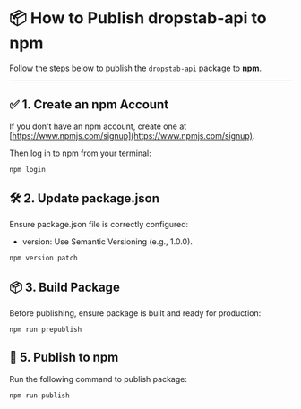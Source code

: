 # 📦 How to Publish dropstab-api to npm

Follow the steps below to publish the `dropstab-api` package to **npm**.

---

## ✅ 1. Create an npm Account
If you don't have an npm account, create one at [https://www.npmjs.com/signup](https://www.npmjs.com/signup).

Then log in to npm from your terminal:
```bash
npm login
```

## 🛠 2.  Update package.json
Ensure package.json file is correctly configured:
- version: Use Semantic Versioning (e.g., 1.0.0).
```bash
npm version patch
```

## 📦 3. Build Package
Before publishing, ensure package is built and ready for production:
```bash
npm run prepublish
```

## 🚀 5. Publish to npm
Run the following command to publish package:
```bash
npm run publish
```
